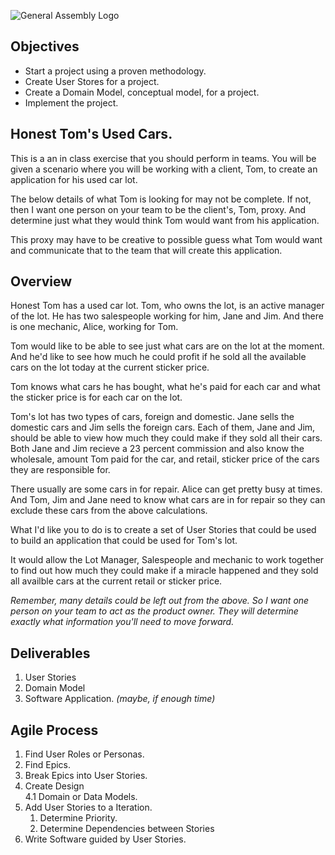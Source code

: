 ![General Assembly Logo](http://i.imgur.com/ke8USTq.png)

## Objectives
* Start a project using a proven methodology.
* Create User Stores for a project.
* Create a Domain Model, conceptual model, for a project.
* Implement the project. 


## Honest Tom's Used Cars.

This is a an in class exercise that you should perform in teams. You will be given a scenario where you will be working with a client, Tom, to create an application for his used car lot. 

The below details of what Tom is looking for may not be complete. If not, then I want one person on your team to be the client's, Tom, proxy. And determine just what they would think Tom would want from his application.

This proxy may have to be creative to possible guess what Tom would want and communicate that to the team that will create this application. 

## Overview 

Honest Tom has a used car lot. Tom, who owns the lot, is an active manager of the lot. He has two salespeople working for him, Jane and Jim. And there is one mechanic, Alice, working for Tom.

Tom would like to be able to see just what cars are on the lot at the moment. And he'd like to see how much he could profit if he sold all the available cars on the lot today at the current sticker price.

Tom knows what cars he has bought, what he's paid for each car and what the sticker price is for each car on the lot. 

Tom's lot has two types of cars, foreign and domestic. Jane sells the domestic cars and Jim sells the foreign cars. Each of them, Jane and Jim, should be able to view how much they could make if they sold all their cars. Both Jane and Jim recieve a 23 percent commission and also know the wholesale, amount Tom paid for the car, and retail, sticker price of the cars they are responsible for.

There usually are some cars in for repair. Alice can get pretty busy at times. And Tom, Jim and Jane need to know what cars are in for repair so they can exclude these cars from the above calculations.


What I'd like you to do is to create a set of User Stories that could be used to build an application that could be used for Tom's lot. 

It would allow the Lot Manager, Salespeople and mechanic to work together to find out how much they could make if a miracle happened and they sold all availble cars at the current retail or sticker price.

*Remember, many details could be left out from the above. So I want one person on your team to act as the product owner. They will determine exactly what information you'll need to move forward.*

## Deliverables

1. User Stories
2. Domain Model
3. Software Application. *(maybe, if enough time)*

## Agile Process

1. Find User Roles or Personas.
2. Find Epics.
3. Break Epics into User Stories.
4. Create Design  
	4.1 Domain or Data Models.  
5. Add User Stories to a Iteration.
	1. Determine Priority.
	2. Determine Dependencies between Stories
5. Write Software guided by User Stories.


